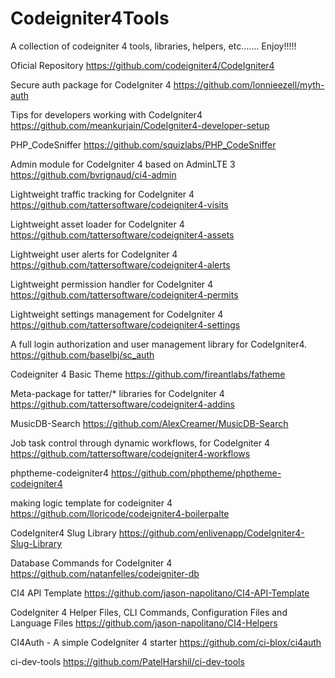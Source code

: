 # Codeigniter4Tools
A collection of codeigniter 4 tools, libraries, helpers, etc.......
Enjoy!!!!!

Oficial Repository
https://github.com/codeigniter4/CodeIgniter4

Secure auth package for CodeIgniter 4 
https://github.com/lonnieezell/myth-auth

Tips for developers working with CodeIgniter4
https://github.com/meankurjain/CodeIgniter4-developer-setup

PHP_CodeSniffer
https://github.com/squizlabs/PHP_CodeSniffer

Admin module for CodeIgniter 4 based on AdminLTE 3
https://github.com/bvrignaud/ci4-admin

Lightweight traffic tracking for CodeIgniter 4
https://github.com/tattersoftware/codeigniter4-visits

Lightweight asset loader for CodeIgniter 4
https://github.com/tattersoftware/codeigniter4-assets

Lightweight user alerts for CodeIgniter 4
https://github.com/tattersoftware/codeigniter4-alerts

Lightweight permission handler for CodeIgniter 4
https://github.com/tattersoftware/codeigniter4-permits

Lightweight settings management for CodeIgniter 4
https://github.com/tattersoftware/codeigniter4-settings

A full login authorization and user management library for CodeIgniter4.
https://github.com/baselbj/sc_auth

Codeigniter 4 Basic Theme
https://github.com/fireantlabs/fatheme

Meta-package for tatter/* libraries for CodeIgniter 4
https://github.com/tattersoftware/codeigniter4-addins

MusicDB-Search
https://github.com/AlexCreamer/MusicDB-Search

Job task control through dynamic workflows, for CodeIgniter 4
https://github.com/tattersoftware/codeigniter4-workflows

phptheme-codeigniter4
https://github.com/phptheme/phptheme-codeigniter4

making logic template for codeigniter 4
https://github.com/lloricode/codeigniter4-boilerpalte

CodeIgniter4 Slug Library
https://github.com/enlivenapp/CodeIgniter4-Slug-Library

Database Commands for CodeIgniter 4
https://github.com/natanfelles/codeigniter-db

CI4 API Template
https://github.com/jason-napolitano/CI4-API-Template

CodeIgniter 4 Helper Files, CLI Commands, Configuration Files and Language Files 
https://github.com/jason-napolitano/CI4-Helpers

CI4Auth - A simple CodeIgniter 4 starter
https://github.com/ci-blox/ci4auth

ci-dev-tools
https://github.com/PatelHarshil/ci-dev-tools
